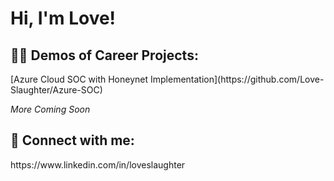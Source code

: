 <h1>Hi, I'm Love!
<!--   <br/><a href="https://www.linkedin.com/in/loveslaughter">Programmer</a>, <a href="https://www.linkedin.com/in/loveslaughter/">Cybersecurity Professional</h1> -->

<h2>👨‍💻 Demos of Career Projects:</h2>
[Azure Cloud SOC with Honeynet Implementation](https://github.com/Love-Slaughter/Azure-SOC)

*More Coming Soon*

<h2> 🤳 Connect with me:</h2>
https://www.linkedin.com/in/loveslaughter

<!--
**Love-Slaughter/Love-Slaughter** is a ✨ _special_ ✨ repository because its `README.md` (this file) appears on your GitHub profile.

Here are some ideas to get you started:

- 🔭 I’m currently working on ...
- 🌱 I’m currently learning ...
- 👯 I’m looking to collaborate on ...
- 🤔 I’m looking for help with ...
- 💬 Ask me about ...
- 📫 How to reach me: ...
- 😄 Pronouns: ...
- ⚡ Fun fact: ...
-->
